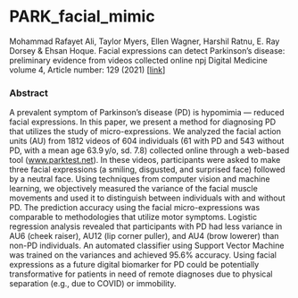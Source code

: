 # PARK_facial_mimic

Mohammad Rafayet Ali, Taylor Myers, Ellen Wagner, Harshil Ratnu, E. Ray Dorsey & Ehsan Hoque. Facial expressions can detect Parkinson’s disease: preliminary evidence from videos collected online 
npj Digital Medicine volume 4, Article number: 129 (2021) [[link](https://www.nature.com/articles/s41746-021-00502-8?utm_source=npjdigitalmed_etoc&utm_medium=email&utm_campaign=toc_41746_4_1&utm_content=20210929&WT.ec_id=NPJDIGITALMED-202109&sap-outbound-id=4A7C79EC0C2C23FA8E0113A6A1632EAEC2377E33)]


### Abstract
A prevalent symptom of Parkinson’s disease (PD) is hypomimia — reduced facial expressions. In this paper, we present a method for diagnosing PD that utilizes the study of micro-expressions. We analyzed the facial action units (AU) from 1812 videos of 604 individuals (61 with PD and 543 without PD, with a mean age 63.9 y/o, sd. 7.8) collected online through a web-based tool (www.parktest.net). In these videos, participants were asked to make three facial expressions (a smiling, disgusted, and surprised face) followed by a neutral face. Using techniques from computer vision and machine learning, we objectively measured the variance of the facial muscle movements and used it to distinguish between individuals with and without PD. The prediction accuracy using the facial micro-expressions was comparable to methodologies that utilize motor symptoms. Logistic regression analysis revealed that participants with PD had less variance in AU6 (cheek raiser), AU12 (lip corner puller), and AU4 (brow lowerer) than non-PD individuals. An automated classifier using Support Vector Machine was trained on the variances and achieved 95.6% accuracy. Using facial expressions as a future digital biomarker for PD could be potentially transformative for patients in need of remote diagnoses due to physical separation (e.g., due to COVID) or immobility.
